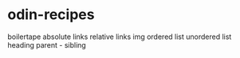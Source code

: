 # odin-recipes
boilertape
absolute links
relative links
img
ordered list
unordered list
heading
parent - sibling